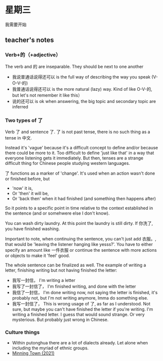 # 星期三

我需要开始

## teacher's notes

### Verb+的（+adjective）

The verb and 的 are inseparable. They should be next to one another
- 我说普通话说得还可以 is the full way of describing the way you speak (V-O-V-的)
- 我普通话说得还可以 is the more natural (lazy) way. Kind of like O-V-的, but let's not remember it like this）
- 说的还可以 is ok when answering, the big topic and secondary topic are inferred

### Two types of 了

Verb 了 and sentence 了. 了 is not past tense, there is no such thing as a tense in 中文.

Instead it's 'vague' because it's a difficult concept to define and/or because there could be more to it. Too difficult to define 'just like that' in a way that everyone listening gets it immediately. But then, tenses are a strange difficult thing for Chinese people studying western languages.

了 functions as a marker of 'change'. It's used when an action wasn't done or finished before, but
 - 'now' it is,
 - Or 'then' it will be,
 - Or 'back then' when it had finished (and something then happens after)

So it points to a specific point in time relative to the context established in the sentence (and or somehwere else I don't know).

You can wash dirty laundry. At this point the laundry is still dirty. If 你洗了, you have finished washing.

Important to note, when continuing the sentence, you can't just add 衣服。, that would be 'leaving the listener hanging like yesss?'. You have to either specify an amount like 一件衣服 or continue the sentence with more actions or objects to make it 'feel' good.

The whole sentence can be finalized as well. The example of writing a letter, finishing writing but not having finished the letter:
- 我写一封信， I'm writing a letter
- 我写了一封信了， I'm finished writing, and done with the letter
- 我信了一封信， I'm done writing now, not saying the letter is finished, it's probably not, but I'm not writing anymore, Imma do something else.
- 我写一封信了， This is wrong usage of 了, as far as I understood. Not sure, but maybe you can't have finished the letter if you're writing. I'm writing a finished letter. I guess that would sound strange. Or very mysterious. But probably just wrong in Chinese.


### Culture things

- Within putonghua there are a lot of dialects already. Let alone when including the myriad of ethnic groups.
- [Minning Town (2021)](MyDramaListhttps://mydramalist.com)
